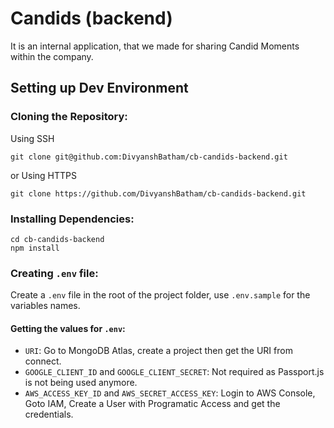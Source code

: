 # Candids (backend)
It is an internal application, that we made for sharing Candid Moments within the company.

## Setting up Dev Environment

### Cloning the Repository:

Using SSH
```
git clone git@github.com:DivyanshBatham/cb-candids-backend.git
```
or Using HTTPS
```
git clone https://github.com/DivyanshBatham/cb-candids-backend.git
```

### Installing Dependencies:

```
cd cb-candids-backend
npm install
```

### Creating `.env` file:
Create a `.env` file in the root of the project folder, use `.env.sample` for the variables names.

#### Getting the values for `.env`:

* `URI`: Go to MongoDB Atlas, create a project then get the URI from connect.
* `GOOGLE_CLIENT_ID` and `GOOGLE_CLIENT_SECRET`: Not required as Passport.js is not being used anymore.
* `AWS_ACCESS_KEY_ID` and `AWS_SECRET_ACCESS_KEY`: Login to AWS Console, Goto IAM, Create a User with Programatic Access and get the credentials.
